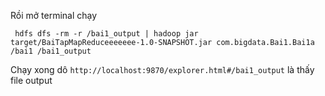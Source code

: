 
Rồi mở terminal chạy

```
 hdfs dfs -rm -r /bai1_output | hadoop jar target/BaiTapMapReduceeeeeee-1.0-SNAPSHOT.jar com.bigdata.Bai1.Bai1a /bai1 /bai1_output
```

Chạy xong dô `http://localhost:9870/explorer.html#/bai1_output` là thấy file output
